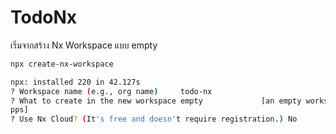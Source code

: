 # TodoNx

เริ่มจากสร้าง Nx Workspace แบบ empty

```bash
npx create-nx-workspace

npx: installed 220 in 42.127s
? Workspace name (e.g., org name)     todo-nx
? What to create in the new workspace empty             [an empty workspace with a layout that works best for building a
pps]
? Use Nx Cloud? (It's free and doesn't require registration.) No
```
